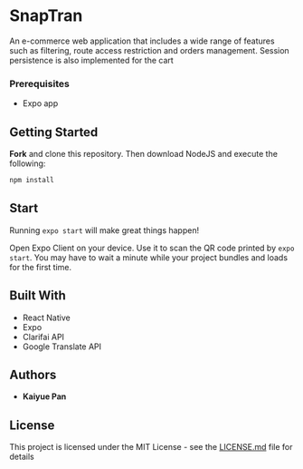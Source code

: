 # SnapTran

An e-commerce web application that includes a wide range of features such as filtering, route access restriction and orders management. Session persistence is also implemented for the cart

### Prerequisites

  * Expo app

## Getting Started

**Fork** and clone this repository. Then download NodeJS and execute the following:

```bash
npm install
```
## Start

Running `expo start` will make great things happen!

Open Expo Client on your device. Use it to scan the QR code printed by `expo start`. You may have to wait a minute while your project bundles and loads for the first time.

## Built With

* React Native
* Expo
* Clarifai API
* Google Translate API

## Authors

* **Kaiyue Pan**

## License

This project is licensed under the MIT License - see the [LICENSE.md](LICENSE.md) file for details

